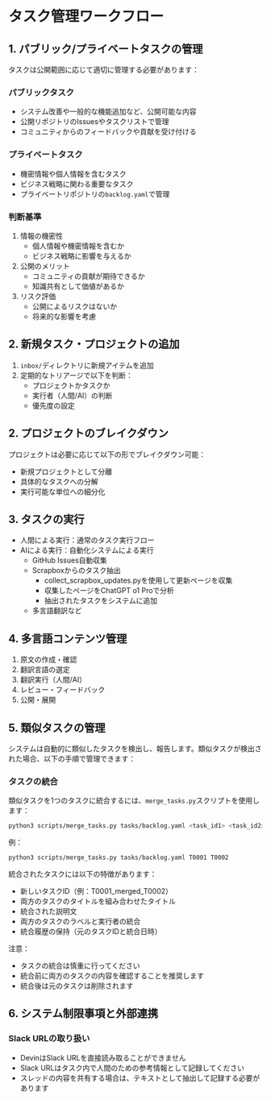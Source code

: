 # タスク管理ワークフロー

## 1. パブリック/プライベートタスクの管理

タスクは公開範囲に応じて適切に管理する必要があります：

### パブリックタスク
- システム改善や一般的な機能追加など、公開可能な内容
- 公開リポジトリのIssuesやタスクリストで管理
- コミュニティからのフィードバックや貢献を受け付ける

### プライベートタスク
- 機密情報や個人情報を含むタスク
- ビジネス戦略に関わる重要なタスク
- プライベートリポジトリの`backlog.yaml`で管理

### 判断基準
1. 情報の機密性
   - 個人情報や機密情報を含むか
   - ビジネス戦略に影響を与えるか
2. 公開のメリット
   - コミュニティの貢献が期待できるか
   - 知識共有として価値があるか
3. リスク評価
   - 公開によるリスクはないか
   - 将来的な影響を考慮

## 2. 新規タスク・プロジェクトの追加

1. `inbox/`ディレクトリに新規アイテムを追加
2. 定期的なトリアージで以下を判断：
   - プロジェクトかタスクか
   - 実行者（人間/AI）の判断
   - 優先度の設定

## 2. プロジェクトのブレイクダウン

プロジェクトは必要に応じて以下の形でブレイクダウン可能：
- 新規プロジェクトとして分離
- 具体的なタスクへの分解
- 実行可能な単位への細分化

## 3. タスクの実行

- 人間による実行：通常のタスク実行フロー
- AIによる実行：自動化システムによる実行
  - GitHub Issues自動収集
  - Scrapboxからのタスク抽出
    - collect_scrapbox_updates.pyを使用して更新ページを収集
    - 収集したページをChatGPT o1 Proで分析
    - 抽出されたタスクをシステムに追加
  - 多言語翻訳など

## 4. 多言語コンテンツ管理

1. 原文の作成・確認
2. 翻訳言語の選定
3. 翻訳実行（人間/AI）
4. レビュー・フィードバック
5. 公開・展開

## 5. 類似タスクの管理

システムは自動的に類似したタスクを検出し、報告します。類似タスクが検出された場合、以下の手順で管理できます：

### タスクの統合

類似タスクを1つのタスクに統合するには、`merge_tasks.py`スクリプトを使用します：

```bash
python3 scripts/merge_tasks.py tasks/backlog.yaml <task_id1> <task_id2>
```

例：
```bash
python3 scripts/merge_tasks.py tasks/backlog.yaml T0001 T0002
```

統合されたタスクには以下の特徴があります：
- 新しいタスクID（例：T0001_merged_T0002）
- 両方のタスクのタイトルを組み合わせたタイトル
- 統合された説明文
- 両方のタスクのラベルと実行者の統合
- 統合履歴の保持（元のタスクIDと統合日時）

注意：
- タスクの統合は慎重に行ってください
- 統合前に両方のタスクの内容を確認することを推奨します
- 統合後は元のタスクは削除されます

## 6. システム制限事項と外部連携

### Slack URLの取り扱い
- DevinはSlack URLを直接読み取ることができません
- Slack URLはタスク内で人間のための参考情報として記録してください
- スレッドの内容を共有する場合は、テキストとして抽出して記録する必要があります
